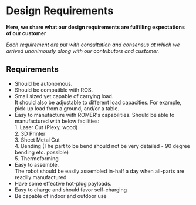 # Design Requirements

**Here, we share what our design requirements are fulfilling expectations of our customer**

_Each requirement are put with consultation and consensus at which we arrived unanimously along with our contributors and customer._

## Requirements

- Should be autonomous.
- Should be compatible with ROS.
- Small sized yet capable of carrying load.
   <br>    It should also be adjustable to different load capacities. For example, pick-up load from a ground, and/or a table.
- Easy to manufacture with ROMER's capabilities.
    Should be able to manufactured with below facilities:
       <br> 1. Laser Cut (Plexy, wood)
       <br> 2. 3D Printer
       <br> 3. Sheet Metal Cut
       <br> 4. Bending (The part to be bend should not be very detailed - 90 degree bending etc. possible)
       <br> 5. Thermoforming
- Easy to assemble.
    <br>    The robot should be easily assembled in-half a day when all-parts are readily manufactured.
- Have some effective hot-plug payloads.
- Easy to charge and should favor self-charging
- Be capable of indoor and outdoor use
